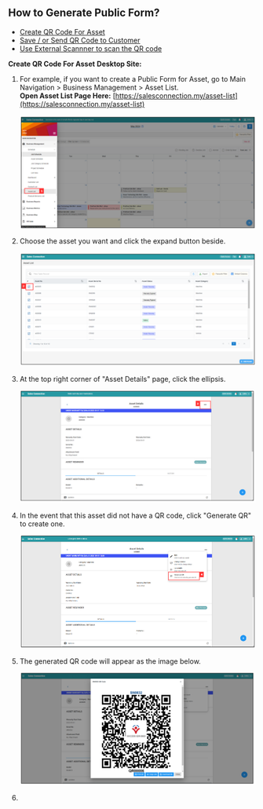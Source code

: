 ## How to Generate Public Form?

- [Create QR Code For Asset](#section1)<br>
- [Save / or Send QR Code to Customer](#section2)<br>
- [Use External Scannner to scan the QR code](#section3)<br>

<a id="section1"></a>

**Create QR Code For Asset**
**Desktop Site:**

1. For example, if you want to create a Public Form for Asset, go to Main Navigation > Business Management > Asset List.<br>
     **Open Asset List Page Here:** [https://salesconnection.my/asset-list](https://salesconnection.my/asset-list)<br>

   <p align="center">
     <img src="img/How_to_Create_Public_Form_Step_1.png" alt="Creation of Public Fprm Step 1">
   </p>

2. Choose the asset you want and click the expand button beside.<br>

   <p align="center">
     <img src="img/How_to_Create_Public_Form_Step_2.png" alt="Creation of Public Fprm Step 2">
   </p>

3. At the top right corner of "Asset Details" page, click the ellipsis.<br>

   <p align="center">
     <img src="img/How_to_Create_Public_Form_Step_3.png" alt="Creation of Public Fprm Step 3">
   </p>

4. In the event that this asset did not have a QR code, click "Generate QR" to create one.

   <p align="center">
     <img src="img/How_to_Create_Public_Form_Step_4.png" alt="Creation of Public Fprm Step 4">
   </p>

5. The generated QR code will appear as the image below.

   <p align="center">
     <img src="img/How_to_Create_Public_Form_Step_5.png" alt="Creation of Public Fprm Step 5">
   </p>

6. 









